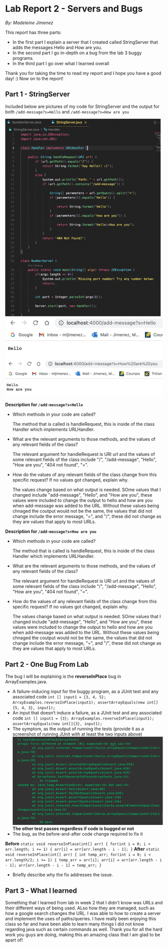 # Lab Report 2 - Servers and Bugs
*By: Madeleine Jimenez*

This report has three parts:
* In the first part I explain a server that I created called StringServer that adds the messages Hello and How are you. 
* In the second part I go in-depth on a bug from the lab 3 buggy programs.
* In the third part I go over what I learned overall

Thank you for taking the time to read my report and I hope you have a good day! :)
Now on to the report!

## Part 1 - StringServer

Included below are pictures of my code for StringServer and the output for both `/add-message?s=Hello` and `/add-message?s=How are you`

![Image](Code_for_helo.png)
![Image](hello_howareyou_pic.png)

**Description for `/add-message?s=Hello`**
* Which methods in your code are called?

    The method that is called is handleRequest, this is inside of the class Handler which implements URLHandler.
    
* What are the relevant arguments to those methods, and the values of any relevant fields of the class?

    The relevant argument for handleRequest is URI url and the values of some relevant fields of the class include "/", "/add-message", "Hello", "How are you", "404       not found", "=".
    
* How do the values of any relevant fields of the class change from this specific request? If no values got changed, explain why.

    The values change based on what output is needed. SOme values that I changed include "add-message", "Hello", and "How are you", these values were included to           change the output to hello and how are you when add-message was added to the URL. Without these values being chnaged the coutput would not be the same, the values     that did not change include the error message, "=", and "/", these did not change as they are values that apply to most URLs. 

**Description for `/add-message?s=How are you`**
* Which methods in your code are called?

    The method that is called is handleRequest, this is inside of the class Handler which implements URLHandler.
    
* What are the relevant arguments to those methods, and the values of any relevant fields of the class?

    The relevant argument for handleRequest is URI url and the values of some relevant fields of the class include "/", "/add-message", "Hello", "How are you", "404       not found", "=".
    
* How do the values of any relevant fields of the class change from this specific request? If no values got changed, explain why.

    The values change based on what output is needed. SOme values that I changed include "add-message", "Hello", and "How are you", these values were included to           change the output to hello and how are you when add-message was added to the URL. Without these values being chnaged the coutput would not be the same, the values     that did not change include the error message, "=", and "/", these did not change as they are values that apply to most URLs. 

## Part 2 - One Bug From Lab

The bug I will be explaining is the **reverseInPlace** bug in ArrayExamples.java.

* A failure-inducing input for the buggy program, as a JUnit test and any associated code 
`int [] input1 = {3, 4, 5};
ArrayExamples.reverseInPlace(input1);
assertArrayEquals(new int[]{5, 4, 3}, input1);`
* An input that doesn’t induce a failure, as a JUnit test and any associated code 
`int [] input1 = {3};
ArrayExamples.reverseInPlace(input1);
assertArrayEquals(new int[]{3}, input1);`
* The symptom, as the output of running the tests (provide it as a screenshot of running JUnit with at least the two inputs above)
![Image](output_screenshot.png)
**The other test passes regardless if code is bugged or not**
* The bug, as the before-and-after code change required to fix it 
 
**Before**
`static void reverseInPlace(int[] arr) {
    for(int i = 0; i < arr.length; i += 1) {
      arr[i] = arr[arr.length - i - 1];
    }`
**After**
`static void reverseInPlace(int[] arr) {
    int temp_arr;
    for(int i = 0; i < arr.length/2; i += 1) {
      temp_arr = arr[i];
      arr[i] = arr[arr.length - i - 1];
      arr[arr.length - i - 1] = temp_arr;
    }`

* Briefly describe why the fix addresses the issue.


## Part 3 - What I learned 

Something that I learned from lab in week 2 that I didn't know was URLs and their different ways of being used. ALso how they are managed, such as how a google search changes the URL. I was able to how to create a server and implement the uses of paths/queries. I have really been enjoying this class so far and have been able to learn many things I did not know regarding java such as certain commands as well. Thank you for all the hard work you guys are doing, making this an amazing class that I am glad to be apart of!



